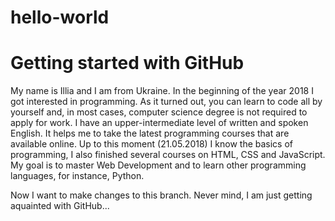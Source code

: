 # hello-world
<h1>Getting started with GitHub</h1>
<p>My name is Illia and I am from Ukraine. In the beginning of the year 2018 I got interested in programming. As it turned out, you can learn to code all by yourself and, in most cases, computer science degree is not required to apply for work. I have an upper-intermediate level of written and spoken English. It helps me to take the latest programming courses that are available online. Up to this moment (21.05.2018) I know the basics of programming, I also finished several courses on HTML, CSS and JavaScript. My goal is to master Web Development and to learn other programming languages, for instance, Python.</p>
<p>Now I want to make changes to this branch. Never mind, I am just getting aquainted with GitHub...</p>
